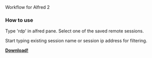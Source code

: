 Workflow for Alfred 2

###  How to use ####

Type 'rdp' in alfred pane.
Select one of the saved remote sessions.

Start typing existing session name or session ip address for filtering.



**[Download!](https://github.com/trostnikov/RDP_CoRD/raw/master/RDP%20CoRd.alfredworkflow)**
